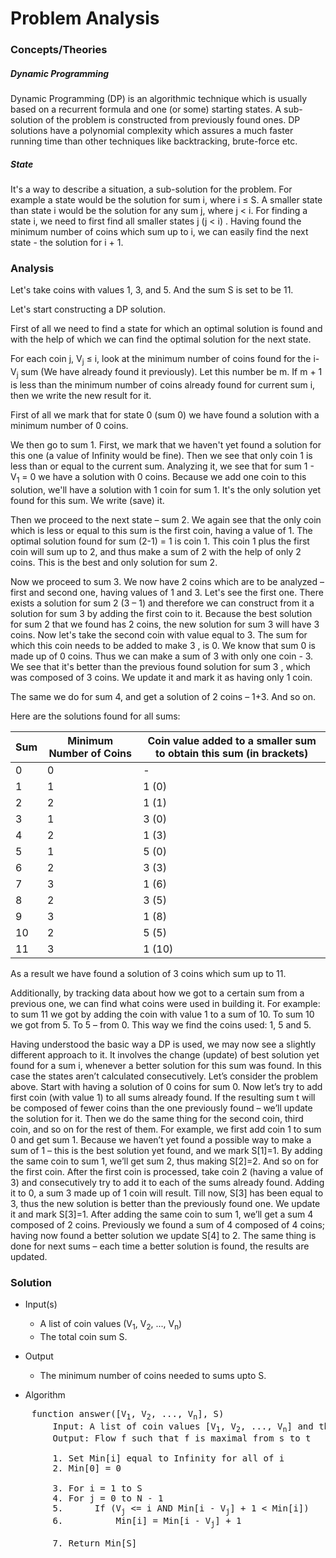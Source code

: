 # Problem Analysis

### Concepts/Theories

##### Dynamic Programming
Dynamic Programming (DP) is an algorithmic technique which is usually based on a recurrent formula and one (or some) 
starting states. A sub-solution of the problem is constructed from previously found ones. DP solutions have a polynomial 
complexity which assures a much faster running time than other techniques like backtracking, brute-force etc.

##### State
It's a way to describe a situation, a sub-solution for the problem. For example a state would be the solution for sum i, 
where i ≤ S. A smaller state than state i would be the solution for any sum j, where j < i. For finding a state i, we 
need to first find all smaller states j (j < i) . Having found the minimum number of coins which sum up to i, we can 
easily find the next state - the solution for i + 1.

### Analysis
Let's take coins with values 1, 3, and 5. And the sum S is set to be 11. 

Let's start constructing a DP solution.

First of all we need to find a state for which an optimal solution is found and with the help of which we can find the 
optimal solution for the next state.

For each coin j, V<sub>j</sub> ≤ i, look at the minimum number of coins found for the i-V<sub>j</sub> sum (We have 
already found it previously). Let this number be m. If m + 1 is less than the minimum number of coins already found for 
current sum i, then we write the new result for it.

First of all we mark that for state 0 (sum 0) we have found a solution with a minimum number of 0 coins. 

We then go to sum 1. First, we mark that we haven't yet found a solution for this one (a value of Infinity would be 
fine). Then we see that only coin 1 is less than or equal to the current sum. Analyzing it, we see that for sum 
1 - V<sub>1</sub> = 0 we have a solution with 0 coins. Because we add one coin to this solution, we'll have a 
solution with 1 coin for sum 1. It's the only solution yet found for this sum. We write (save) it. 

Then we proceed to the next state – sum 2. We again see that the only coin which is less or equal to this sum is the 
first coin, having a value of 1. The optimal solution found for sum (2-1) = 1 is coin 1. This coin 1 plus the first 
coin will sum up to 2, and thus make a sum of 2 with the help of only 2 coins. This is the best and only solution for 
sum 2. 

Now we proceed to sum 3. We now have 2 coins which are to be analyzed – first and second one, having values of 1 
and 3. Let's see the first one. There exists a solution for sum 2 (3 – 1) and therefore we can construct from it a 
solution for sum 3 by adding the first coin to it. Because the best solution for sum 2 that we found has 2 coins, the 
new solution for sum 3 will have 3 coins. Now let's take the second coin with value equal to 3. The sum for which 
this coin needs to be added to make 3 , is 0. We know that sum 0 is made up of 0 coins. Thus we can make a sum of 3 
with only one coin - 3. We see that it's better than the previous found solution for sum 3 , which was composed of 3 
coins. We update it and mark it as having only 1 coin. 

The same we do for sum 4, and get a solution of 2 coins – 1+3. And so on. 

Here are the solutions found for all sums:

| Sum	        | Minimum Number of Coins | Coin value added to a smaller sum to obtain this sum (in brackets) |
| ------------- | ----------------------- | ------------------------------------------------------------------ |
| 0	            | 0	                      | -                                                                  | 
| 1	            | 1	                      | 1 (0)                                                              |
| 2	            | 2	                      | 1 (1)                                                              |
| 3	            | 1	                      | 3 (0)                                                              |
| 4	            | 2	                      | 1 (3)                                                              |
| 5	            | 1	                      | 5 (0)                                                              |
| 6	            | 2	                      | 3 (3)                                                              |
| 7	            | 3	                      | 1 (6)                                                              |
| 8	            | 2	                      | 3 (5)                                                              |
| 9	            | 3	                      | 1 (8)                                                              |
| 10            | 2	                      | 5 (5)                                                              |
| 11            | 3	                      | 1 (10)                                                             |

As a result we have found a solution of 3 coins which sum up to 11.

Additionally, by tracking data about how we got to a certain sum from a previous one, we can find what coins were used 
in building it. For example: to sum 11 we got by adding the coin with value 1 to a sum of 10. To sum 10 we got from 5. 
To 5 – from 0. This way we find the coins used: 1, 5 and 5.

Having understood the basic way a DP is used, we may now see a slightly different approach to it. It involves the 
change (update) of best solution yet found for a sum i, whenever a better solution for this sum was found. In this case 
the states aren’t calculated consecutively. Let’s consider the problem above. Start with having a solution of 0 coins 
for sum 0. Now let’s try to add first coin (with value 1) to all sums already found. If the resulting sum t will be 
composed of fewer coins than the one previously found – we’ll update the solution for it. Then we do the same thing for 
the second coin, third coin, and so on for the rest of them. For example, we first add coin 1 to sum 0 and get sum 1. 
Because we haven’t yet found a possible way to make a sum of 1 – this is the best solution yet found, and we mark 
S[1]=1. By adding the same coin to sum 1, we’ll get sum 2, thus making S[2]=2. And so on for the first coin. After the 
first coin is processed, take coin 2 (having a value of 3) and consecutively try to add it to each of the sums already 
found. Adding it to 0, a sum 3 made up of 1 coin will result. Till now, S[3] has been equal to 3, thus the new solution 
is better than the previously found one. We update it and mark S[3]=1. After adding the same coin to sum 1, we’ll get a 
sum 4 composed of 2 coins. Previously we found a sum of 4 composed of 4 coins; having now found a better solution we 
update S[4] to 2. The same thing is done for next sums – each time a better solution is found, the results are updated.

### Solution
* Input(s)
    - A list of coin values (V<sub>1</sub>, V<sub>2</sub>, ..., V<sub>n</sub>)
    - The total coin sum S. 

* Output
    - The minimum number of coins needed to sums upto S. 

* Algorithm
<pre>
    function answer([V<sub>1</sub>, V<sub>2</sub>, ..., V<sub>n</sub>], S)
        Input: A list of coin values [V<sub>1</sub>, V<sub>2</sub>, ..., V<sub>n</sub>] and the total coin sum S
        Output: Flow f such that f is maximal from s to t
    
        1. Set Min[i] equal to Infinity for all of i
        2. Min[0] = 0
    
        3. For i = 1 to S
        4. For j = 0 to N - 1
        5.      If (V<sub>j</sub> <= i AND Min[i - V<sub>j</sub>] + 1 < Min[i])
        6.          Min[i] = Min[i - V<sub>j</sub>] + 1
        
        7. Return Min[S]
</pre>
